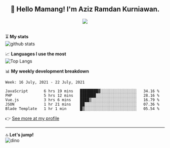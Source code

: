 <h2 align="center">👋 Hello Mamang! I'm Aziz Ramdan Kurniawan.</h2>  
<p align="center">
  <img src="https://komarev.com/ghpvc/?username=azizramdan"> <br><br>
</p>
    
⏳ **My stats**  
![github stats](https://github-readme-stats.vercel.app/api?username=azizramdan&show_icons=true&count_private=true&title_color=000&hide_border=true&hide_title=true)  

📈 **Languages I use the most**  
![Top Langs](https://github-readme-stats.vercel.app/api/top-langs/?username=azizramdan&layout=compact&langs_count=6&hide=tsql&hide_border=true&hide_title=true&exclude_repo=Futsal-Go,Futsal-Go-Admin,Sistem-Informasi-Sensus-Harian-Rawat-Inap)  

📊 **My weekly development breakdown**
<!--START_SECTION:waka-->
```text
Week: 16 July, 2021 - 22 July, 2021

JavaScript       6 hrs 19 mins   ████████▓░░░░░░░░░░░░░░░░   34.16 % 
PHP              5 hrs 12 mins   ███████░░░░░░░░░░░░░░░░░░   28.16 % 
Vue.js           3 hrs 6 mins    ████▒░░░░░░░░░░░░░░░░░░░░   16.79 % 
JSON             1 hr 21 mins    ██░░░░░░░░░░░░░░░░░░░░░░░   07.36 % 
Blade Template   1 hr 1 min      █▒░░░░░░░░░░░░░░░░░░░░░░░   05.54 % 
```
<!--END_SECTION:waka-->
👉 [See more at my profile](https://wakatime.com/@azizramdan)
***
🔝 **Let's jump!**  
![dino](https://raw.githubusercontent.com/azizramdan/azizramdan/master/dino.gif)  

